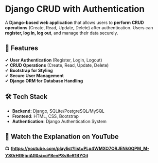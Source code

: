 

# Django CRUD with Authentication  

A **Django-based web application** that allows users to **perform CRUD operations** (Create, Read, Update, Delete) after authentication. Users can **register, log in, log out**, and manage their data securely.  

## 🚀 Features  
✔ **User Authentication** (Register, Login, Logout)  
✔ **CRUD Operations** (Create, Read, Update, Delete)  
✔ **Bootstrap for Styling**  
✔ **Secure User Management**  
✔ **Django ORM for Database Handling**  

## 🛠️ Tech Stack  
- **Backend:** Django, SQLite/PostgreSQL/MySQL  
- **Frontend:** HTML, CSS, Bootstrap  
- **Authentication:** Django Authentication System  

## 🎥 Watch the Explanation on YouTube 
📺 **(https://youtube.com/playlist?list=PLp4WMXO7ORJENk0QPM_M-YS0rHGEjqjAG&si=oYBenPSvBeR1BYOi)**  


